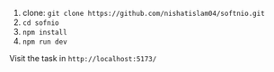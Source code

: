 1. clone: `git clone https://github.com/nishatislam04/softnio.git`
2. `cd sofnio`
3. `npm install`
4. `npm run dev`

Visit the task in `http://localhost:5173/`
